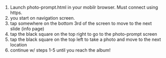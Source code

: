 1. Launch photo-prompt.html in your mobilr browser. Must connect using https.
2. you start on navigation screen.
3. tap somewhere on the bottom 3rd of the screen to move to the next slide (info page)
4. tap the black square on the top right to go to the photo-prompt screen
5. tap the black square on the top left to take a photo and move to the next location
6. continue w/ steps 1-5 until you reach the album!
